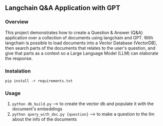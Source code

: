 ## Langchain Q&A Application with GPT

### Overview
This project demonstrates how to create a Question & Answer (Q&A) application over a collection of documents using langchain and GPT. With langchain is possible to load documents into a Vector Database (VectorDB), then search parts of the documents that relates to the user's question, and give that parts as a context so a Large Language Model (LLM) can elaborate the response.

### Instalation
`pip install -r requirements.txt`

### Usage
1. `python db_build.py` --> to create the vector db and populate it with the document's embeddings
2. `python query_with_doc.py {question}` --> to make a question to the llm about the info of the documents
